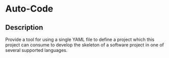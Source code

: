 Auto-Code
=========

## Description
Provide a tool for using a single YAML file to define a project
which this project can consume to develop the skeleton of a software
project in one of several supported languages.
